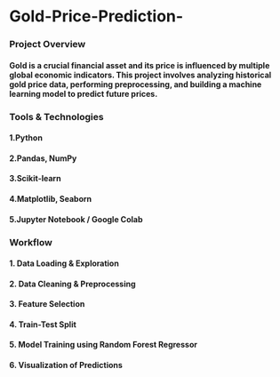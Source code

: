 # Gold-Price-Prediction-
<h3>Project Overview</h3>

<h4>Gold is a crucial financial asset and its price is influenced by multiple global economic indicators. This project involves analyzing historical gold price data, performing preprocessing, and building a machine learning model to predict future prices.</h4>


<h3>Tools & Technologies</h3>

<h4>1.Python</h2>
<h4>2.Pandas, NumPy</h4>
<h4>3.Scikit-learn</h4>
<h4>4.Matplotlib, Seaborn</h4>
<h4>5.Jupyter Notebook / Google Colab</h4>


<h3>Workflow</h3>

<h4>1. Data Loading & Exploration</h4>
<h4>2. Data Cleaning & Preprocessing</h4>
<h4>3. Feature Selection</h4>
<h4>4. Train-Test Split</h4>
<h4>5. Model Training using Random Forest Regressor</h4>
<h4>6. Visualization of Predictions</h4>

